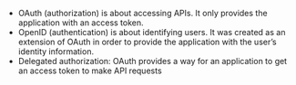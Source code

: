 * OAuth (authorization) is about accessing APIs. It only provides the application with an access token. 
* OpenID (authentication) is about identifying users. It was created as an extension of OAuth in order to provide the application with the user’s identity information.
* Delegated authorization: OAuth provides a way for an application to get an access token to make API requests
